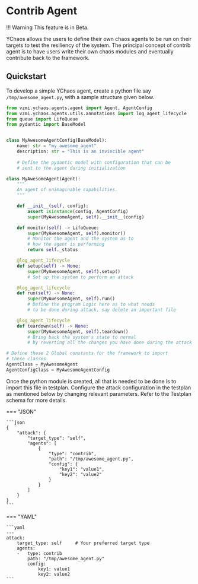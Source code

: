 # Contrib Agent

!!! Warning
    This feature is in Beta.

YChaos allows the users to define their own chaos agents to be run
on their targets to test the resiliency of the system. The principal
concept of contrib agent is to have users write their own chaos modules
and eventually contribute back to the framework.

## Quickstart

To develop a simple YChaos agent, create a python file say `/tmp/awesome_agent.py`, 
with a sample structure given below. 

```python linenums="1" hl_lines="48 49"
from vzmi.ychaos.agents.agent import Agent, AgentConfig
from vzmi.ychaos.agents.utils.annotations import log_agent_lifecycle
from queue import LifoQueue
from pydantic import BaseModel


class MyAwesomeAgentConfig(BaseModel):
    name: str = "my_awesome_agent"
    description: str = "This is an invincible agent"
    
    # Define the pydantic model with configuration that can be
    # sent to the agent during initialization

class MyAwesomeAgent(Agent):
    """
    An agent of unimaginable capabilities.
    """

    def __init__(self, config):
        assert isinstance(config, AgentConfig)
        super(MyAwesomeAgent, self).__init__(config)

    def monitor(self) -> LifoQueue:
        super(MyAwesomeAgent, self).monitor()
        # Monitor the agent and the system as to
        # how the agent is performing
        return self._status

    @log_agent_lifecycle
    def setup(self) -> None:
        super(MyAwesomeAgent, self).setup()
        # Set up the system to perform an attack

    @log_agent_lifecycle
    def run(self) -> None:
        super(MyAwesomeAgent, self).run()
        # Define the program Logic here as to what needs
        # to be done during attack, say delete an important file

    @log_agent_lifecycle
    def teardown(self) -> None:
        super(MyAwesomeAgent, self).teardown()
        # Bring back the system's state to normal
        # by reverting all the changes you have done during the attack

# Define these 2 Global constants for the framework to import
# these classes.
AgentClass = MyAwesomeAgent
AgentConfigClass = MyAwesomeAgentConfig
```

Once the python module is created, all that is needed to be done is to
import this file in testplan. Configure the attack configuration in the testplan
as mentioned below by changing relevant parameters. Refer to the Testplan
schema for more details.

=== "JSON"

    ```json
    {
        "attack": {
            "target_type": "self",
            "agents": [
                {
                    "type": "contrib",
                    "path": "/tmp/awesome_agent.py",
                    "config": {
                        "key1": "value1",
                        "key2": "value2"
                    }
                }
            ]
        }
    }
    ```
    
=== "YAML"

    ```yaml
    ---
    attack:
        target_type: self     # Your preferred target type
        agents:
        -   type: contrib
            path: "/tmp/awesome_agent.py"
            config:
                key1: value1
                key2: value2
    ```
